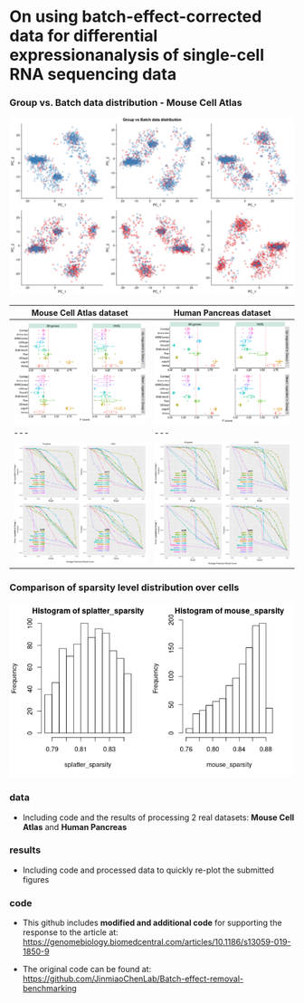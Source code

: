 # On using batch-effect-corrected data for differential expressionanalysis of single-cell RNA sequencing data

### Group vs. Batch data distribution - Mouse Cell Atlas
<img src="data/group_vs_batch_distribution.png" width="900"> 

| **Mouse Cell Atlas dataset** | **Human Pancreas dataset** |
| --- | --- |
| <img src="data/mca_dgsp2095_b155_13.png" width="450"> | <img src="data/pan_98_10pp.png" width="450"> |
| --- | --- |
| <img src="data/mca_10pp_PR_curve_BtLf.png" width="450"> | <img src="data/pan_10pp_98_PR_curve.png" width="450"> |

### Comparison of sparsity level distribution over cells  
<img src="data/sparsity_distribution_over_cells.png" width="500"> 

### data 
  * Including code and the results of processing 2 real datasets: **Mouse Cell Atlas** and **Human Pancreas**

### results
  * Including code and processed data to quickly re-plot the submitted figures

### code
  * This github includes **modified and additional code** for supporting the response to the article at: https://genomebiology.biomedcentral.com/articles/10.1186/s13059-019-1850-9

  * The original code can be found at: https://github.com/JinmiaoChenLab/Batch-effect-removal-benchmarking
